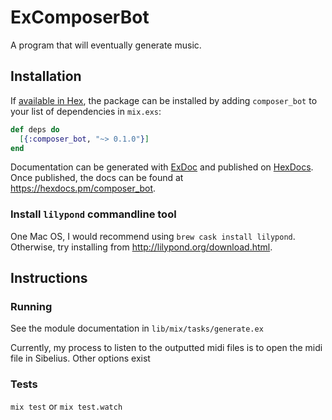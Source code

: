 # ExComposerBot

A program that will eventually generate music.

## Installation

If [available in Hex](https://hex.pm/docs/publish), the package can be installed
by adding `composer_bot` to your list of dependencies in `mix.exs`:

```elixir
def deps do
  [{:composer_bot, "~> 0.1.0"}]
end
```

Documentation can be generated with [ExDoc](https://github.com/elixir-lang/ex_doc)
and published on [HexDocs](https://hexdocs.pm). Once published, the docs can
be found at <https://hexdocs.pm/composer_bot>.

### Install `lilypond` commandline tool

One Mac OS, I would recommend using `brew cask install lilypond`. Otherwise,
try installing from <http://lilypond.org/download.html>.

## Instructions

### Running

See the module documentation in `lib/mix/tasks/generate.ex`

Currently, my process to listen to the outputted midi files is to open the midi
file in Sibelius. Other options exist

### Tests

`mix test` or `mix test.watch`
